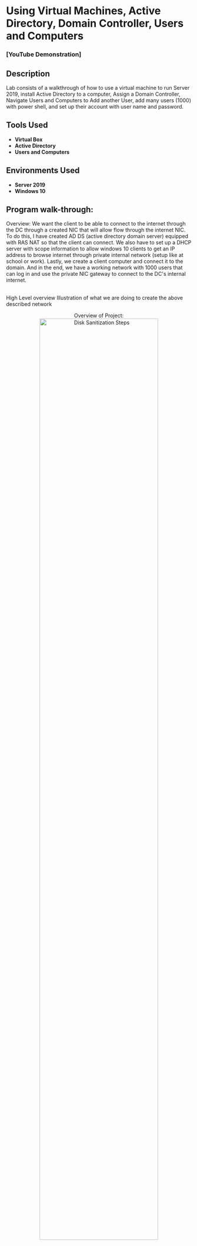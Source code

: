<h1>Using Virtual Machines, Active Directory, Domain Controller, Users and Computers</h1>

 ### [YouTube Demonstration]

<h2>Description</h2>
Lab consists of a walkthrough of how to use a virtual machine to run Server 2019, install Active Directory to a computer, Assign a Domain Controller, Navigate Users and Computers to Add another User, add many users (1000) with power shell, and set up their account with user name and password. 

<h2>Tools Used</h2>

- <b>Virtual Box</b> 
- <b>Active Directory</b>
- <b>Users and Computers</b>

<h2>Environments Used </h2>

- <b>Server 2019</b>
- <b>Windows 10</b>

<h2>Program walk-through:</h2>

Overview: 
We want the client to be able to connect to the internet through the DC through a created NIC that will allow flow through the internet NIC. To do this, I have created AD DS (active directory domain server) equipped with RAS NAT so that the client can connect.  We also have to set up a DHCP server with scope information to allow windows 10 clients to get an IP address to browse internet through private internal network (setup like at school or work). Lastly, we create a client computer and connect it to the domain. And in the end, we have a working network with 1000 users that can log in and use the private NIC gateway to connect to the DC's internal internet. 

<br />
High Level overview Illustration of what we are doing to create the above described network

<p align="center">
Overview of Project: <br/>
<img src="https://i.imgur.com/760MxjA.png" height="80%" width="80%" alt="Disk Sanitization Steps"/>
<br />

Step 1: 
downloaded Virtual Box, Windows 10 ISO, and server 2019 from free websites 

Step 2: 
Used Virtual Box to install Server 2019
Password: Password1 

Step 3: 
Set up Network Interface Controller for internal setup

<img src="https://i.imgur.com/JWrNkDf.png" height="80%" width="80%" alt="Disk Sanitization Steps"/>

Step 4: 
Set up Internal NIC by changing name to “Internal” , and assigning IP address 
Network>change adapter options>renamed unassigned network
R click on Internal NIC>properties>IPv4>properties>set IP as 172.16.0.1 and subnet mask 255.255.255.0 and DSN the same as IP 

<img src="https://i.imgur.com/xWtwPuX.png" height="80%" width="80%" alt="Disk Sanitization Steps"/>


Step 5: 
Renamed computer as Domain Controller 
Settings>about this pc>rename PC>restart PC

Step 6: 
Create active directory domain services: 
FQDN: mydomain.com
Server Manager>add roles and features> Active Directory Domain Services> Install >Promote this server to a Domain Controller >add new forest>mydomain.com Password1> NETBIOS domain name: mydomain> installed Active Directory>restart system 
<img src="https://i.imgur.com/SmMqRLn.png" height="80%" width="80%" alt="Disk Sanitization Steps"/>

Step 7: Use Active Directory Users and Computers to create an organizational unit to put admin account in, then create a new user for admin, assign user as an admin, logout, and log back in as the admin
 
Windows Administrative tools> Active Directory Users and Computers> Right click mydomain.com>new>Organizational unit> “Admins” > Right click admins>New>User > a-jvandine Password1> R click the new user> member properties >add> “domain admins”>apply >logout>log back in using other user and use the new account name and password just created above to sign back in



<img src="https://i.imgur.com/wszgDLk.png" height="80%" width="80%" alt="Disk Sanitization Steps"/>


Step 8: Install RAS/NAT on domain controller so that other users can access internet through the domain controller

Server Manager>add roles and features> remote access> install routing and direct access and VPN> install 
Server Manager> tools> routing and remote access > R click DC > configure and enable> NAT allow internal clients to connect to the internet using one internal IP address> Select the public network interface that has internet that can be sourced to internal users> finish 

<img src="https://i.imgur.com/g9zpYNd.png" height="80%" width="80%" alt="Disk Sanitization Steps"/>


Step 9: Set up DHCP server with scope information to allow windows 10 clients to get an IP address to browse internet through private internal network (setup like at school or work) 

Server Manager>add roles and features>DHCP>Install
Server Manager>tools>DHCP> R click IPv4> new scope> 172.16.0.100-200> add IP address from domain controller to be used by clients as 172.16.0.1 >finish

Under DHCP, refresh the domain control server DHCP with R click Authorize and then R click and refresh > the IPv4 and 6 servers are now online and display green. 
DNS is now set up

<img src="https://i.imgur.com/v8rB4Ef.png" height="80%" width="80%" alt="Disk Sanitization Steps"/>


Step 10: Create 1000 users using power shell to show the power of understanding scripts 

Powershell ISE ran as administrator > open>find script taken from online course to create users> 

type set-executionpolicy unrestricted> cd C:\users\a-jvandine\Desktop\AD_PS-master>ls> push play> run once > power shell creates the 1000 users 

<img src="https://i.imgur.com/w2A9wop.png" height="80%" width="80%" alt="Disk Sanitization Steps"/>

<img src="https://i.imgur.com/t8aTuva.png" height="80%" width="80%" alt="Disk Sanitization Steps"/>




Step 11: create client computer and connect it to the domain 

Load windows 10 ISO into virtual box>settings>adapter 1 set to internal network instead of NAT>install windows 10 on Virtual Box> command ipconfig /all >verify internet connection through NAT direct controller by pinging google and seeing if a response happens. 

rename pc and check in the DC if a new lease has been created for user1

Windows 10 VM: system>rename this pc>name client 1 and join mydomain.com

navigate back to VM with the DC: under DHCP click on IPv4>address leases> see that there is one lease with the new name you have given to the windows 10 client. Success. 


<img src="https://i.imgur.com/4lV2OsJ.png" height="80%" width="80%" alt="Disk Sanitization Steps"/>

<img src="https://i.imgur.com/FmkXI5W.png" height="80%" width="80%" alt="Disk Sanitization Steps"/>

This process has successfully achieved the goal of allowing the client to sign in using an account, and to be able to connect to the internet through the DC thanks to a created NIC that allows flow through the DC internet NIC. 
Lab complete. 

